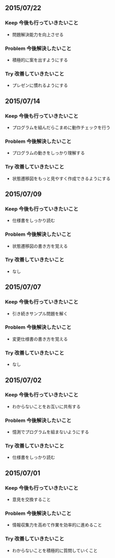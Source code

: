 ## 2015/07/22

### Keep 今後も行っていきたいこと
- 問題解決能力を向上させる

### Problem 今後解決したいこと
- 積極的に案を出すようにする

### Try 改善していきたいこと
- プレゼンに慣れるようにする

## 2015/07/14

### Keep 今後も行っていきたいこと
- プログラムを組んだらこまめに動作チェックを行う

### Problem 今後解決したいこと
- プログラムの動きをしっかり理解する

### Try 改善していきたいこと
- 状態遷移図をもっと見やすく作成できるようにする

## 2015/07/09

### Keep 今後も行っていきたいこと
- 仕様書をしっかり読む

### Problem 今後解決したいこと
- 状態遷移図の書き方を覚える

### Try 改善していきたいこと
- なし

## 2015/07/07

### Keep 今後も行っていきたいこと
- 引き続きサンプル問題を解く

### Problem 今後解決したいこと
- 変更仕様書の書き方を覚える

### Try 改善していきたいこと
- なし

## 2015/07/02

### Keep 今後も行っていきたいこと
- わからないことをお互いに共有する

### Problem 今後解決したいこと
- 憶測でプログラムを組まないようにする

### Try 改善していきたいこと
- 仕様書をしっかり読む

## 2015/07/01

### Keep 今後も行っていきたいこと
- 意見を交換すること

### Problem 今後解決したいこと
- 情報収集力を高めて作業を効率的に進めること

### Try 改善していきたいこと
- わからないことを積極的に質問していくこと

